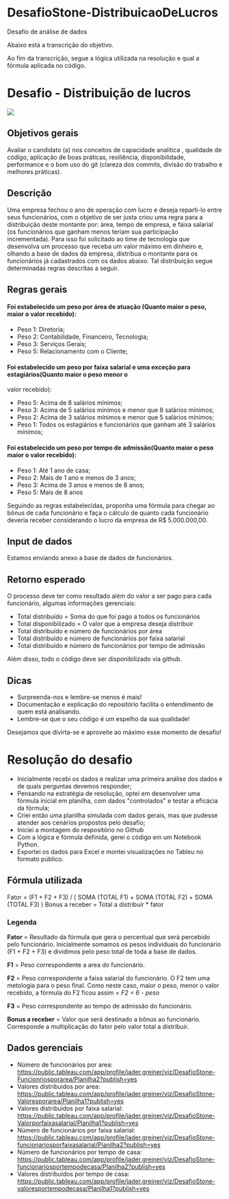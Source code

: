 # DesafioStone-DistribuicaoDeLucros
Desafio de análise de dados

Abaixo está a transcrição do objetivo.

Ao fim da transcrição, segue a lógica utilizada na resolução e qual a fórmula aplicada no código.

# Desafio - Distribuição de lucros

<img src  = "https://seeklogo.com/images/S/stone-pagamentos-logo-781DFFF629-seeklogo.com.png">

## Objetivos gerais

Avaliar o candidato (a) nos conceitos de capacidade analítica , qualidade de código, aplicação de boas práticas,
resiliência, disponibilidade, performance e o bom uso do git (clareza dos commits, divisão do trabalho e
melhores práticas).

## Descrição

Uma empresa fechou o ano de operação com lucro e deseja reparti-lo entre seus funcionários, com o objetivo
de ser justa criou uma regra para a distribuição deste montante por: área, tempo de empresa, e faixa salarial
(os funcionários que ganham menos teriam sua participação incrementada). Para isso foi solicitado ao time de
tecnologia que desenvolva um processo que receba um valor máximo em dinheiro e, olhando a base de dados
da empresa, distribua o montante para os funcionários já cadastrados com os dados abaixo. Tal distribuição
segue determinadas regras descritas a seguir.

## Regras gerais

#### Foi estabelecido um peso por área de atuação (Quanto maior o peso, maior o valor recebido):
* Peso 1: Diretoria;
* Peso 2: Contabilidade, Financeiro, Tecnologia;
* Peso 3: Serviços Gerais;
* Peso 5: Relacionamento com o Cliente;

#### Foi estabelecido um peso por faixa salarial e uma exceção para estagiários(Quanto maior o peso menor o
valor recebido):
* Peso 5: Acima de 8 salários mínimos;
* Peso 3: Acima de 5 salários mínimos e menor que 8 salários mínimos;
* Peso 2: Acima de 3 salários mínimos e menor que 5 salários mínimos;
* Peso 1: Todos os estagiários e funcionários que ganham até 3 salários mínimos;

#### Foi estabelecido um peso por tempo de admissão(Quanto maior o peso maior o valor recebido):
* Peso 1: Até 1 ano de casa;
* Peso 2: Mais de 1 ano e menos de 3 anos;
* Peso 3: Acima de 3 anos e menos de 8 anos;
* Peso 5: Mais de 8 anos

Seguindo as regras estabelecidas, proponha uma fórmula para chegar ao bônus de cada funcionário e faça o cálculo de quanto cada funcionário deveria receber considerando o lucro da empresa de R$ 5.000.000,00.

## Input de dados

Estamos enviando anexo a base de dados de funcionários.

## Retorno esperado

O processo deve ter como resultado além do valor a ser pago para cada funcionário, algumas informações gerenciais:
* Total distribuído = Soma do que foi pago a todos os funcionários
* Total disponibilizado = O valor que a empresa deseja distribuir
* Total distribuído e número de funcionários por área
* Total distribuído e número de funcionários por faixa salarial
* Total distribuído e número de funcionários por tempo de admissão

Além disso, todo o código deve ser disponibilizado via github.

## Dicas

* Surpreenda-nos e lembre-se menos é mais!
* Documentação e explicação do repositório facilita o entendimento de quem está analisando.
* Lembre-se que o seu código é um espelho da sua qualidade!

Desejamos que divirta-se e aproveite ao máximo esse momento de desafio!

# Resolução  do desafio

* Inicialmente recebi os dados e realizar uma primeira análise dos dados e de quais perguntas devemos responder;
* Pensando na estratégia de resolução, optei em desenvolver uma fórmula inicial em planilha, com dados "controlados" e testar a eficácia da fórmula;
* Criei então uma planilha simulada com dados gerais, mas que pudesse atender aos cenários propostos pelo desafio;
* Iniciei a montagem do respositório no Github
* Com a lógica e fórmula definida, gerei o código em um Notebook Python.
* Exportei os dados para Excel e montei visualizações no Tableu no formato público.

## Fórmula utilizada

Fator = (F1 + F2 + F3) / ( SOMA (TOTAL F1) +
                           SOMA (TOTAL F2) + 
                           SOMA (TOTAL F3)
                          )
Bonus a receber = Total a distribuir * fator                          
                          
### Legenda                          
**Fator** = Resultado da fórmula que gera o percentual que será percebido pelo funcionário. Inicialmente somamos os pesos individuais do funcionário (F1 + F2 + F3) e dividimos pelo peso total de toda a base de dados.

**F1** = Peso correspondente a area do funcionário.

**F2** = Peso correspondente a faixa salarial do funcionário. O F2 tem uma metologia para o peso final. Como neste caso, maior o peso, menor o valor recebido, a fórmula do F2 ficou assim = *F2 = 6 - peso*

**F3** = Peso correspondente ao tempo de admissão do funcionário.

**Bonus a receber** = Valor que será destinado a bônus ao funcionário. Corresponde a multiplicação do fator pelo valor total a distribuir.

## Dados gerenciais
* Número de funcionários por area: https://public.tableau.com/app/profile/jader.greiner/viz/DesafioStone-Funcionriosporarea/Planilha2?publish=yes
* Valores distribuidos por area: https://public.tableau.com/app/profile/jader.greiner/viz/DesafioStone-Valoresporarea/Planilha1?publish=yes
* Valores distribuídos por faixa salarial: https://public.tableau.com/app/profile/jader.greiner/viz/DesafioStone-Valorporfaixasalarial/Planilha1?publish=yes
* Número de funcionários por faixa salarial: https://public.tableau.com/app/profile/jader.greiner/viz/DesafioStone-funcionariosporfaixasalarial/Planilha2?publish=yes
* Número de funcionários por tempo de casa: https://public.tableau.com/app/profile/jader.greiner/viz/DesafioStone-funcionariosportempodecasa/Planilha2?publish=yes
* Valores distribuídos por tempo de casa: https://public.tableau.com/app/profile/jader.greiner/viz/DesafioStone-valoresportempodecasa/Planilha1?publish=yes

